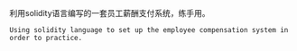 利用solidity语言编写的一套员工薪酬支付系统，练手用。

```
Using solidity language to set up the employee compensation system in order to practice.
```

